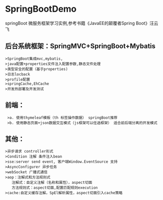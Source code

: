 
# SpringBootDemo
  springBoot 微服务框架学习实例,参考书籍《JavaEE的颠覆者Spring Boot》汪云飞
## 后台系统框架：SpringMVC+SpringBoot+Mybatis
    >SpringBoot集成mvc,mybatis,
    >java配置+properties文件注入配置参数,静态文件处理
    >类型安全的配置（基于properties)
    >日志locback
    >profile配置
    >springCache,EhCache
    >开发热部署及开发测试
## 前端：
     >a. 使用thymeleaf模板（th 标签操作数据） springBoot推荐
     >b. 使用静态页面+json数据交互模式（js框架可以任选框架） 适合前后端分离的开发模式
## 其他：
    >异步请求 controller形式
    >Condition 注解 条件注入bean
    >sse:server send event, 客户端Window.EventSource 支持
    >AsyncConfigurer 异步任务
    >webSocket 广播式通信
    >aop：注解式和方法规则式
       注解式：自定义注解（名称和属性），aspect切面
       方法规则式：aspect切面,配置匹配规则execution
    >cache:自定义缓存注解，SpEl解析属性，aspect切面引入cache策略
